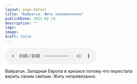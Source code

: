 ```yaml
---
layout: page-detail
title: "Вайрагья. Жить непривязанно"
publishDate: 2012.02.14
description: ""
tags:
image:
draft: false
---
```


<audio title="2012.02.14 - Вайрагья. Жить непривязанно.mp3" src="/upload/iblock/8d3/8d39505998c4b3e255551ab5e8c0bcd3.mp3" controls=""></audio>

 Вайрагья. Западная Европа в кризисе потому что перестала  
 верить своим святым. Жить непривязанно.  

  
